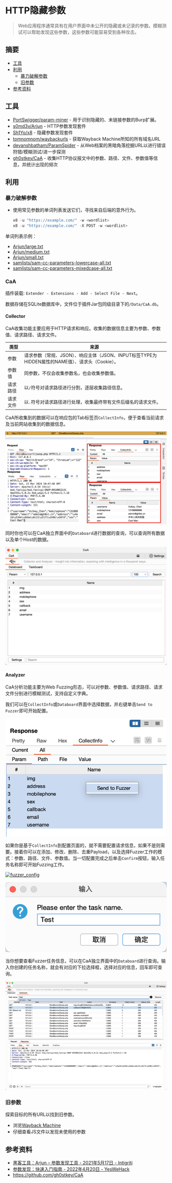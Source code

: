 # HTTP隐藏参数

> Web应用程序通常具有在用户界面中未公开的隐藏或未记录的参数。模糊测试可以帮助发现这些参数，这些参数可能容易受到各种攻击。

## 摘要

* [工具](#工具)
* [利用](#利用)
  * [暴力破解参数](#暴力破解参数)
  * [旧参数](#旧参数)
* [参考资料](#参考资料)


## 工具

* [PortSwigger/param-miner](https://github.com/PortSwigger/param-miner) - 用于识别隐藏的、未链接参数的Burp扩展。
* [s0md3v/Arjun](https://github.com/s0md3v/Arjun) - HTTP参数发现套件
* [Sh1Yo/x8](https://github.com/Sh1Yo/x8) - 隐藏参数发现套件
* [tomnomnom/waybackurls](https://github.com/tomnomnom/waybackurls) - 获取Wayback Machine所知的所有域名URL
* [devanshbatham/ParamSpider](https://github.com/devanshbatham/ParamSpider) - 从Web档案的黑暗角落挖掘URL以进行错误狩猎/模糊测试/进一步探测
* [gh0stkey/CaA](gh0stkey/CaA) - 收集HTTP协议报文中的参数、路径、文件、参数值等信息，并统计出现的频次


## 利用

### 暴力破解参数

* 使用常见参数的单词列表发送它们，寻找来自后端的意外行为。

  ```ps1
  x8 -u "https://example.com/" -w <wordlist>
  x8 -u "https://example.com/" -X POST -w <wordlist>
  ```

单词列表示例：

- [Arjun/large.txt](https://github.com/s0md3v/Arjun/blob/master/arjun/db/large.txt)
- [Arjun/medium.txt](https://github.com/s0md3v/Arjun/blob/master/arjun/db/medium.txt)
- [Arjun/small.txt](https://github.com/s0md3v/Arjun/blob/master/arjun/db/small.txt)
- [samlists/sam-cc-parameters-lowercase-all.txt](https://github.com/the-xentropy/samlists/blob/main/sam-cc-parameters-lowercase-all.txt)
- [samlists/sam-cc-parameters-mixedcase-all.txt](https://github.com/the-xentropy/samlists/blob/main/sam-cc-parameters-mixedcase-all.txt)

### CaA

插件装载: `Extender - Extensions - Add - Select File - Next`。

数据存储在SQLite数据库中，文件位于插件Jar包同级目录下的`/Data/CaA.db`。

#### Collector

CaA收集功能主要应用于HTTP请求和响应。收集的数据信息主要为参数、参数值、请求路径、请求文件。

| 类型     | 来源                                                         |
| -------- | ------------------------------------------------------------ |
| 参数     | 请求参数（常规、JSON）、响应主体（JSON、INPUT标签TYPE为HIDDEN属性的NAME值）、请求头（Cookie）。 |
| 参数值   | 同参数，不仅会收集参数名，也会收集参数值。                   |
| 请求路径 | 以`/`符号对请求路径进行分割，逐层收集路径信息。              |
| 请求文件 | 以`.`符号对请求路径进行处理，收集最终带有文件后缀名的请求文件。 |

CaA所收集到的数据可以在响应包的Tab标签页`CollectInfo`，便于查看当前请求及当前网站收集到的数据信息。

[![collectinfo.png](static\collectinfo.png)](https://github.com/gh0stkey/CaA/blob/master/images/panel/collectinfo.png)

同时你也可以在CaA独立界面中的`Databoard`进行数据的查询，可以查询所有数据以及单个Host的数据。

[![databoard](static\databoard.png)](https://github.com/gh0stkey/CaA/blob/master/images/panel/databoard.png)

#### Analyzer

CaA分析功能主要为Web Fuzzing形态，可以对参数、参数值、请求路径、请求文件分别进行模糊测试，支持自定义字典。

我们可以在`CollectInfo`或`Databoard`界面中选择数据，并右键单击`Send to Fuzzer`即可开始配置。

[![send_to_fuzzer](static\send_to_fuzzer.png)](https://github.com/gh0stkey/CaA/blob/master/images/panel/fuzzer/send_to_fuzzer.png)

如果你是基于`CollectInfo`到配置页面的，就不需要配置请求信息，如果不是则需要。接着你可以在添加、修改、删除、去重Payload，以及选择Fuzzer工作的模式：参数、路径、文件、参数值。当一切配置完成之后单击`Confirm`按钮，输入任务名称即可开始Fuzzing工作。

[![fuzzer_config](https://github.com/gh0stkey/CaA/raw/master/images/panel/fuzzer/fuzzer_config.png)](https://github.com/gh0stkey/CaA/blob/master/images/panel/fuzzer/fuzzer_config.png)

[![input_task_name](static\input_task_name.png)](https://github.com/gh0stkey/CaA/blob/master/images/panel/fuzzer/input_task_name.png)

当你想要查看Fuzzer任务信息，可以在CaA独立界面中的`Databoard`进行查询。输入你创建的任务名称，就会有对应的下拉选择框，选择对应的信息，回车即可查询。

[![taskboard](static\taskboard.png)](https://github.com/gh0stkey/CaA/blob/master/images/panel/taskboard.png)



### 旧参数

探索目标的所有URL以找到旧参数。

* 浏览[Wayback Machine](http://web.archive.org/)
* 仔细查看JS文件以发现未使用的参数


## 参考资料

* [黑客工具：Arjun – 参数发现工具 - 2021年5月17日 - Intigriti](https://blog.intigriti.com/2021/05/17/hacker-tools-arjun-the-parameter-discovery-tool/)
* [参数发现：快速入门指南 - 2022年4月20日 - YesWeHack](https://blog.yeswehack.com/yeswerhackers/parameter-discovery-quick-guide-to-start/)
* https://github.com/gh0stkey/CaA
